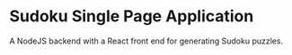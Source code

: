 
# Sudoku Single Page Application

A NodeJS backend with a React front end for generating Sudoku puzzles.

